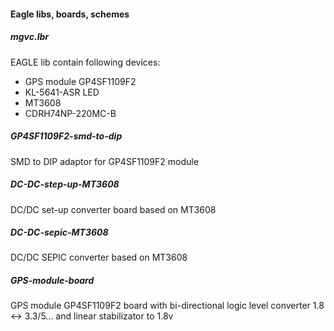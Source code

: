 #### Eagle libs, boards, schemes

##### mgvc.lbr
EAGLE lib contain following devices:
- GPS module GP4SF1109F2
- KL-5641-ASR LED
- MT3608
- CDRH74NP-220MC-B

##### GP4SF1109F2-smd-to-dip
SMD to DIP adaptor for GP4SF1109F2 module

##### DC-DC-step-up-MT3608
DC/DC set-up converter board based on MT3608

##### DC-DC-sepic-MT3608
DC/DC SEPIC converter based on MT3608

##### GPS-module-board
GPS module GP4SF1109F2 board with bi-directional logic level converter 1.8 <-> 3.3/5... 
and linear stabilizator to 1.8v